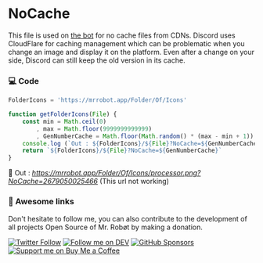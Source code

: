 # NoCache

This file is used on [the bot](https://mrrobot.app) for no cache files from CDNs. 
Discord uses CloudFlare for caching management which can be problematic when you change an image and display it on the platform. 
Even after a change on your side, Discord can still keep the old version in its cache.

### 💻 Code

```js
FolderIcons = 'https://mrrobot.app/Folder/Of/Icons'

function getFolderIcons(File) {
    const min = Math.ceil(0)
        , max = Math.floor(9999999999999)
        , GenNumberCache = Math.floor(Math.random() * (max - min + 1)) + min
    console.log (`Out : ${FolderIcons}/${File}?NoCache=${GenNumberCache}`) // Test me !
    return `${FolderIcons}/${File}?NoCache=${GenNumberCache}`
}
``` 

🔬 Out : _https://mrrobot.app/Folder/Of/Icons/processor.png?NoCache=2679050025466_ (This url not working)

### 🎈 Awesome links
Don't hesitate to follow me, you can also contribute to the development of all projects Open Source of Mr. Robøt by making a donation.

[![Twitter Follow](https://img.shields.io/twitter/follow/Thomasbnt_?color=%231DA1F2&label=Follow%20me&logo=Twitter&style=for-the-badge)](https://twitter.com/Thomasbnt_) [![Follow me on DEV](https://img.shields.io/badge/dev.to-%2308090A.svg?&style=for-the-badge&logo=dev.to&logoColor=white&alt=devto)](https://dev.to/mrrobot) [![GitHub Sponsors](https://img.shields.io/badge/Sponsor%20me-%23EA54AE.svg?&style=for-the-badge&logo=github-sponsors&logoColor=white)](https://github.com/sponsors/thomasbnt) [![Support me on Buy Me a Coffee](https://img.shields.io/badge/-Support%20me-%23FFDD00?style=for-the-badge&logo=buy-me-a-coffee&logoColor=black)](https://www.buymeacoffee.com/thomasbnt?via=thomasbnt)